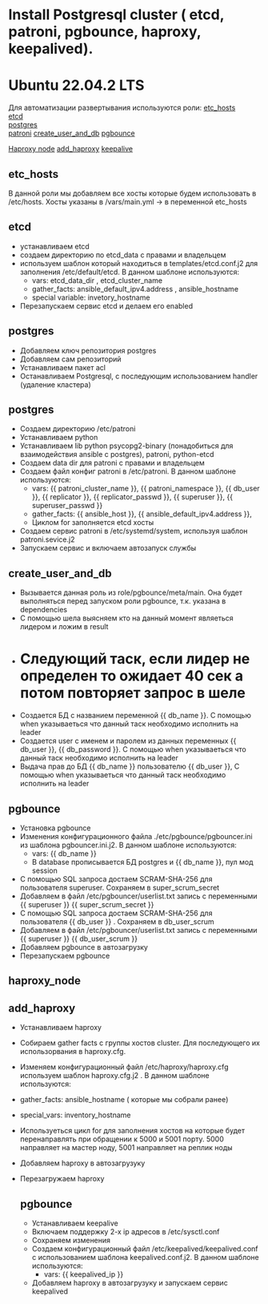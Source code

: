 # Install Postgresql cluster ( etcd, patroni, pgbounce, haproxy, keepalived).
# Ubuntu 22.04.2 LTS
Для автоматизации развертывания используются роли:
[etc_hosts](#etc_hosts)  
[etcd](#etcd)  
[postgres](#postgres)  
[patroni](#patroni)
[create_user_and_db](#create_user)
[pgbounce](#images)  

[Haproxy node](#haproxy_node)
[add_haproxy](#add_haproxy)
[keepalive](#keepalive)

<a name="headers"><h2>etc_hosts</h2></a>
В данной роли мы добавляем все хосты которые будем использовать в /etc/hosts. Хосты указаны в /vars/main.yml -> в переменной etc_hosts


<a name="headers"><h2>etcd</h2></a>
- устанавливаем etcd
- создаем директорию по etcd_data с правами и владельцем
- используем шаблон который находиться в templates/etcd.conf.j2 для заполнения /etc/default/etcd. В данном шаблоне используются:
  - vars: etcd_data_dir , etcd_cluster_name
  - gather_facts: ansible_default_ipv4.address , ansible_hostname
  - special variable: invetory_hostname
- Перезапускаем сервис etcd и делаем его enabled

<a name="headers"><h2>postgres</h2></a>
- Добавляем ключ репозитория postgres
- Добавляем сам репозиторий
- Устанавливаем пакет acl
- Останавливаем Postgresql, с последующим использованием handler (удаление кластера)

<a name="headers"><h2>postgres</h2></a>
- Создаем директорию /etc/patroni
- Устанавливаем python
- Устанавливаем lib python psycopg2-binary (понадобиться для взаимодействия ansible c postgres), patroni, python-etcd
- Создаем data dir для patroni c правами и владельцем
- Создаем файл конфиг patroni в /etc/patroni. В данном шаблоне используются:
  - vars: {{ patroni_cluster_name }}, {{ patroni_namespace }}, {{ db_user }}, {{ replicator }}, {{ replicator_passwd }}, {{ superuser }}, {{ superuser_passwd }}
  - gather_facts: {{ ansible_host }}, {{ ansible_default_ipv4.address }},
  - Циклом for заполняется etcd хосты
- Создаем сервис patroni в /etc/systemd/system, используя шаблон patroni.sevice.j2
- Запускаем сервис и включаем автозапуск службы

<a name="headers"><h2>create_user_and_db</h2></a>
- Вызывается данная роль из role/pgbounce/meta/main. Она будет выполняться перед запуском роли pgbounce, т.к. указана в dependencies
- C помощью шела выясняем кто на данный момент являеться лидером и ложим в result
- # Следующий таск, если лидер не определен то ожидает 40 сек а потом повторяет запрос в шеле
- Создается БД с названием переменной {{ db_name }}. C помощью when указываеться что данный таск необходимо исполнить на leader
- Создается user с именем и паролем из данных переменных {{ db_user }}, {{ db_password }}. C помощью when указываеться что данный таск необходимо исполнить на leader
- Выдача прав до БД {{ db_name }} пользователю {{ db_user }}, C помощью when указываеться что данный таск необходимо исполнить на leader

<a name="headers"><h2>pgbounce</h2></a>
- Установка pgbounce
- Изменения конфигурационного файла ./etc/pgbounce/pgbouncer.ini из шаблона pgbouncer.ini.j2. В данном шаблоне используются:
  - vars: {{ db_name }}
  - В database прописывается БД postgres и {{ db_name }}, пул мод session
- C помощью SQL запроса достаем SCRAM-SHA-256 для пользователя superuser. Сохраняем в super_scrum_secret
- Добавляем в файл /etc/pgbouncer/userlist.txt запись c переменными {{ superuser }} {{ super_scrum_secret }}
- C помощью SQL запроса достаем SCRAM-SHA-256 для пользователя {{ db_user }} . Сохраняем в db_user_scrum
- Добавляем в файл /etc/pgbouncer/userlist.txt запись c переменными {{ superuser }} {{ db_user_scrum }}
- Добавляем pgbounce в автозагрузку
- Перезапускаем pgbounce

<a name="headers"><h2>haproxy_node</h2></a>

<a name="headers"><h2>add_haproxy</h2></a>
- Устанавливаем haproxy
- Собираем gather facts с группы хостов cluster. Для последующего их использорвания в haproxy.cfg.
- Изменяем конфигурационный файл /etc/haproxy/haproxy.cfg используем шаблон haproxy.cfg.j2 . В данном шаблоне используются:
- gather_facts: ansible_hostname ( которые мы собрали ранее)
- special_vars: inventory_hostname
- Используеться цикл for для заполнения хостов на которые будет перенаправлять при обращении к 5000 и 5001 порту. 5000 направляет на мастер ноду, 5001 направляет на реплик ноды
- Добавляем haproxy в автозагрузуку
- Перезагружаем haproxy

  <a name="headers"><h2>pgbounce</h2></a>
  - Устанавливаем keepalive
  - Включаем поддержку 2-х ip адресов в /etc/sysctl.conf
  - Сохраняем изменения
  - Создаем конфигурационный файл /etc/keepalived/keepalived.conf с использованием шаблона keepalived.conf.j2. В данном шаблоне используются:
    - vars: {{ keepalived_ip  }}
  - Добавляем haproxy в автозагрузуку и запускаем сервис keepalived
